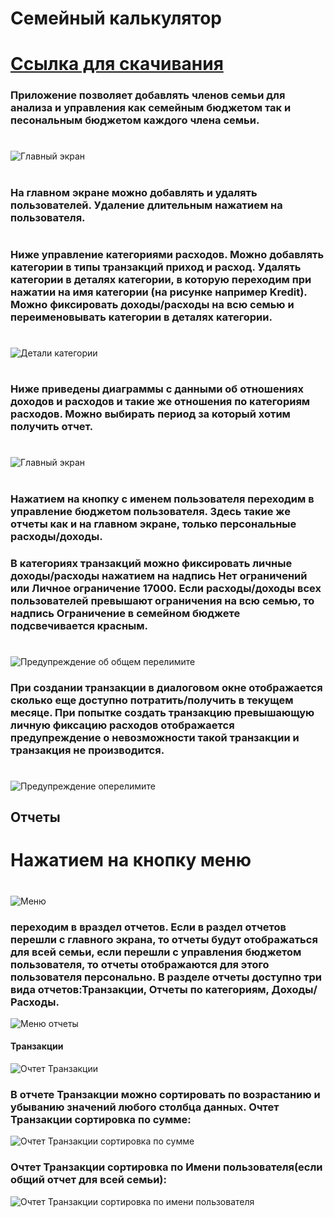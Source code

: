 # Семейный калькулятор
# [Ссылка для скачивания](http://example.com/ "Семейный калькулятор apk")

### Приложение позволяет добавлять членов семьи для анализа и управления как семейным бюджетом так и песональным бюджетом каждого члена семьи.
#
![Главный экран](https://github.com/Andrey253/familyBudget/blob/master/image/2022-06-17_16-36-13.png?raw=true "Главный экран")
#

### На главном экране можно добавлять и удалять пользователей. Удаление длительным нажатием на пользователя.
#
### Ниже управление категориями расходов. Можно добавлять категории в типы транзакций приход и расход. Удалять категории в деталях категории, в которую переходим при нажатии на имя категории (на рисунке например Kredit). Можно фиксировать доходы/расходы на всю семью  и переименовывать категории в деталях категории.
#
![Детали категории](https://github.com/Andrey253/familyBudget/blob/master/image/2022-06-17_16-59-01.png?raw=true "Детали категории")
#

### Ниже приведены диаграммы с данными об отношениях доходов и расходов и такие же отношения по категориям расходов. Можно выбирать период за который хотим получить отчет.
#
![Главный экран](https://github.com/Andrey253/familyBudget/blob/master/image/2022-06-17_16-37-39.png?raw=true "Даграмма расход/доход")

#
### Нажатием на кнопку с именем пользователя переходим в управление бюджетом пользователя. Здесь такие же отчеты как и на главном экране, только персональные расходы/доходы.
### В категориях транзакций можно фиксировать личные доходы/расходы нажатием на надпись Нет ограничений или Личное ограничение 17000. Если расходы/доходы всех пользователей превышают ограничения на всю семью, то надпись Ограничение в семейном бюджете подсвечивается красным.
#
![Предупреждение об общем перелимите](https://github.com/Andrey253/familyBudget/blob/master/image/2022-06-17_17-29-40.png?raw=true "Предупреждение об общем перелимите")

### При создании транзакции в диалоговом окне отображается сколько еще доступно потратить/получить в текущем месяце. При попытке создать транзакцию превышающую личную фиксацию расходов отображается предупреждение о невозможности такой транзакции и транзакция не производится. 
#
![Предупреждение оперелимите](https://github.com/Andrey253/familyBudget/blob/master/image/2022-06-17_17-35-19.png?raw=true "Предупреждение о перелимите")
## Отчеты
# Нажатием на кнопку меню
#
![Меню](https://github.com/Andrey253/familyBudget/blob/master/image/2022-06-17_17-31-20.png?raw=true "Меню")
### переходим в враздел отчетов. Если в раздел отчетов перешли с главного экрана, то отчеты будут отображаться для всей семьи, если перешли с управления бюджетом пользователя, то отчеты отображаются для этого пользователя персонально. В разделе отчеты доступно три вида отчетов:Транзакции, Отчеты по категориям, Доходы/Расходы. 
![Меню отчеты](https://github.com/Andrey253/familyBudget/blob/master/image/2022-06-18_10-21-19.png?raw=true "Меню отчеты")

#### Транзакции
![Очтет Транзакции](https://github.com/Andrey253/familyBudget/blob/master/image/2022-06-18_10-25-10.png?raw=true "Отчет Транзакции")
### В отчете Транзакции можно сортировать по возрастанию и убыванию значений любого столбца данных. Очтет Транзакции сортировка по сумме:
![Очтет Транзакции сортировка по сумме](https://github.com/Andrey253/familyBudget/blob/master/image/2022-06-18_10-25-32.png?raw=true "Отчет Транзакции сортировка по сумме")
### Очтет Транзакции сортировка по Имени пользователя(если общий отчет для всей семьи):
![Очтет Транзакции сортировка по имени пользователя](https://github.com/Andrey253/familyBudget/blob/master/image/2022-06-18_10-25-51.png?raw=true "Отчет Транзакции сортировка по имени пользователя")
###
###
###
###
###